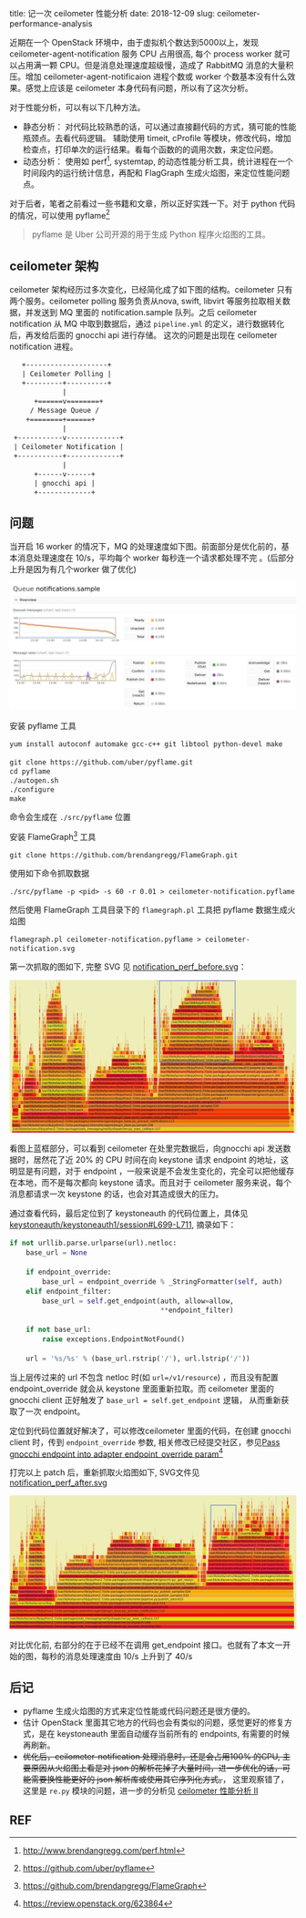 title: 记一次 ceilometer 性能分析
date: 2018-12-09
slug: ceilometer-performance-analysis

近期在一个 OpenStack 环境中，由于虚拟机个数达到5000以上，发现 ceilometer-agent-notification 服务 CPU 占用很高, 每个 process worker 就可以占用满一颗 CPU。但是消息处理速度超级慢，造成了 RabbitMQ 消息的大量积压。增加 ceilometer-agent-notificaion 进程个数或 worker 个数基本没有什么效果。感觉上应该是 ceilometer 本身代码有问题，所以有了这次分析。

对于性能分析，可以有以下几种方法。

- 静态分析： 对代码比较熟悉的话，可以通过直接翻代码的方式，猜可能的性能瓶颈点。去看代码逻辑。 辅助使用 timeit, cProfile 等模块，修改代码，增加检查点，打印单次的运行结果。看每个函数的的调用次数，来定位问题。
- 动态分析： 使用如 perf[^1], systemtap, 的动态性能分析工具，统计进程在一个时间段内的运行统计信息，再配和 FlagGraph 生成火焰图，来定位性能问题点。

对于后者，笔者之前看过一些书籍和文章，所以正好实践一下。对于 python 代码的情况，可以使用 pyflame[^2]

> pyflame 是 Uber 公司开源的用于生成 Python 程序火焰图的工具。

## ceilometer 架构

ceilometer 架构经历过多次变化，已经简化成了如下图的结构。ceilometer 只有两个服务。ceilometer polling 服务负责从nova, swift, libvirt 等服务拉取相关数据，并发送到 MQ 里面的 notification.sample 队列。之后 ceilometer notification 从 MQ 中取到数据后，通过 `pipeline.yml` 的定义，进行数据转化后，再发给后面的 gnocchi api 进行存储。 这次的问题是出现在 ceilometer notification 进程。

       +--------------------+
       | Ceilometer Polling |
       +---------+----------+
                 |
          +======v========+
         / Message Queue /
        +========+======+
                 |
     +-----------v-------------+
     | Ceilometer Notification |
     +-----------+-------------+
                 |
          +------v------+
          | gnocchi api |
          +-------------+

## 问题

当开启 16 worker 的情况下，MQ 的处理速度如下图。前面部分是优化前的，基本消息处理速度在 10/s，平均每个 worker 每秒连一个请求都处理不完 。(后部分上升是因为有几个worker 做了优化)

![rabbitmq noti](images/ceilometer-perf/rabbitmq.jpg)

安装 pyflame 工具

```
yum install autoconf automake gcc-c++ git libtool python-devel make

git clone https://github.com/uber/pyflame.git
cd pyflame
./autogen.sh
./configure
make
```

命令会生成在 `./src/pyflame` 位置

安装 FlameGraph[^4] 工具 

```
git clone https://github.com/brendangregg/FlameGraph.git
```

使用如下命令抓取数据

    ./src/pyflame -p <pid> -s 60 -r 0.01 > ceilometer-notification.pyflame

然后使用 FlameGraph 工具目录下的 `flamegraph.pl` 工具把 pyflame 数据生成火焰图

    flamegraph.pl ceilometer-notification.pyflame > ceilometer-notification.svg

第一次抓取的图如下, 完整 SVG 见 [notification_perf_before.svg](images/ceilometer-perf/notification_perf_before.svg)：

![ceilometer notification perf](images/ceilometer-perf/notification_perf_before.jpg)

看图上蓝框部分，可以看到 ceilometer 在处里完数据后，向gnocchi api 发送数据时，居然花了近 20% 的 CPU 时间在向 keystone 请求 endpoint 的地址，这明显是有问题，对于 endpoint ，一般来说是不会发生变化的，完全可以把他缓存在本地，而不是每次都向 keystone 请求。而且对于 ceilometer 服务来说，每个消息都请求一次 keystone 的话，也会对其造成很大的压力。

通过查看代码，最后定位到了 keystoneauth 的代码位置上，具体见 [keystoneauth/keystoneauth1/session#L699-L711](https://github.com/openstack/keystoneauth/blob/f2ad956f8256fb6fec888472b3364a5f1e8c8961/keystoneauth1/session.py#L699-L711), 摘录如下：

```python
if not urllib.parse.urlparse(url).netloc:
    base_url = None

    if endpoint_override:
        base_url = endpoint_override % _StringFormatter(self, auth)
    elif endpoint_filter:
        base_url = self.get_endpoint(auth, allow=allow,
                                     **endpoint_filter)

    if not base_url:
        raise exceptions.EndpointNotFound()

    url = '%s/%s' % (base_url.rstrip('/'), url.lstrip('/'))
```

当上层传过来的 url 不包含 netloc 时(如 `url=/v1/resource`) ，而且没有配置 endpoint_override 就会从 keystone 里面重新拉取。而 ceilometer 里面的 gnocchi client 正好触发了 `base_url = self.get_endpoint` 逻辑， 从而重新获取了一次 endpoint。

定位到代码位置就好解决了，可以修改ceilometer 里面的代码，在创建 gnocchi client 时，传到 `endpoint_override` 参数, 相关修改已经提交社区，参见[Pass gnocchi endpoint into adapter endpoint_override param](https://review.openstack.org/623864)[^3]
 
打完以上 patch 后，重新抓取火焰图如下, SVG文件见[notification_perf_after.svg](images/ceilometer-perf/notification_perf_after.svg)

![notification perf after](images/ceilometer-perf/notification_perf_after.jpg)

对比优化前, 右部分的在于已经不在调用 get_endpoint 接口。也就有了本文一开始的图，每秒的消息处理速度由 10/s 上升到了 40/s 

## 后记

- pyflame 生成火焰图的方式来定位性能或代码问题还是很方便的。
- 估计 OpenStack 里面其它地方的代码也会有类似的问题，感觉更好的修复方式，是在 keystoneauth 里面自动缓存当前所有的 endpoints, 有需要的时候再刷新。
- <del>优化后，ceilometer-notification 处理消息时，还是会占用100% 的CPU, 主要原因从火焰图上看是对 json 的解析花掉了大量时间，进一步优化的话，可能需要换性能更好的 json 解析库或使用其它序列化方式。</del>， 这里观察错了，这里是 `re.py` 模块的问题，进一步的分析见 [ceilometer 性能分析 II](ceilometer-performance-analysis-ii.html)

## REF
[^1]: http://www.brendangregg.com/perf.html
[^2]: https://github.com/uber/pyflame
[^3]: https://review.openstack.org/623864
[^4]: https://github.com/brendangregg/FlameGraph
